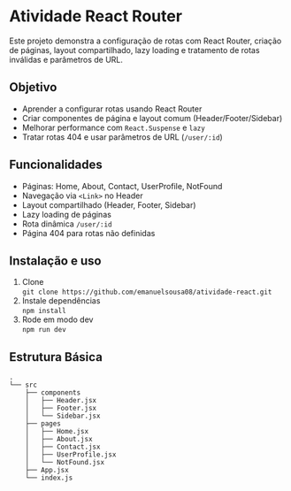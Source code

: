 # Atividade React Router

Este projeto demonstra a configuração de rotas com React Router, criação de páginas, layout compartilhado, lazy loading e tratamento de rotas inválidas e parâmetros de URL.

## Objetivo
- Aprender a configurar rotas usando React Router
- Criar componentes de página e layout comum (Header/Footer/Sidebar)
- Melhorar performance com `React.Suspense` e `lazy`
- Tratar rotas 404 e usar parâmetros de URL (`/user/:id`)

## Funcionalidades
- Páginas: Home, About, Contact, UserProfile, NotFound
- Navegação via `<Link>` no Header
- Layout compartilhado (Header, Footer, Sidebar)
- Lazy loading de páginas
- Rota dinâmica `/user/:id`
- Página 404 para rotas não definidas

## Instalação e uso
1. Clone  
   `git clone https://github.com/emanuelsousa08/atividade-react.git`  
2. Instale dependências  
   `npm install`  
3. Rode em modo dev  
   `npm run dev`
## Estrutura Básica
```
.
└── src
    ├── components
    │   ├── Header.jsx
    │   ├── Footer.jsx
    │   └── Sidebar.jsx
    ├── pages
    │   ├── Home.jsx
    │   ├── About.jsx
    │   ├── Contact.jsx
    │   ├── UserProfile.jsx
    │   └── NotFound.jsx
    ├── App.jsx
    └── index.js

```
